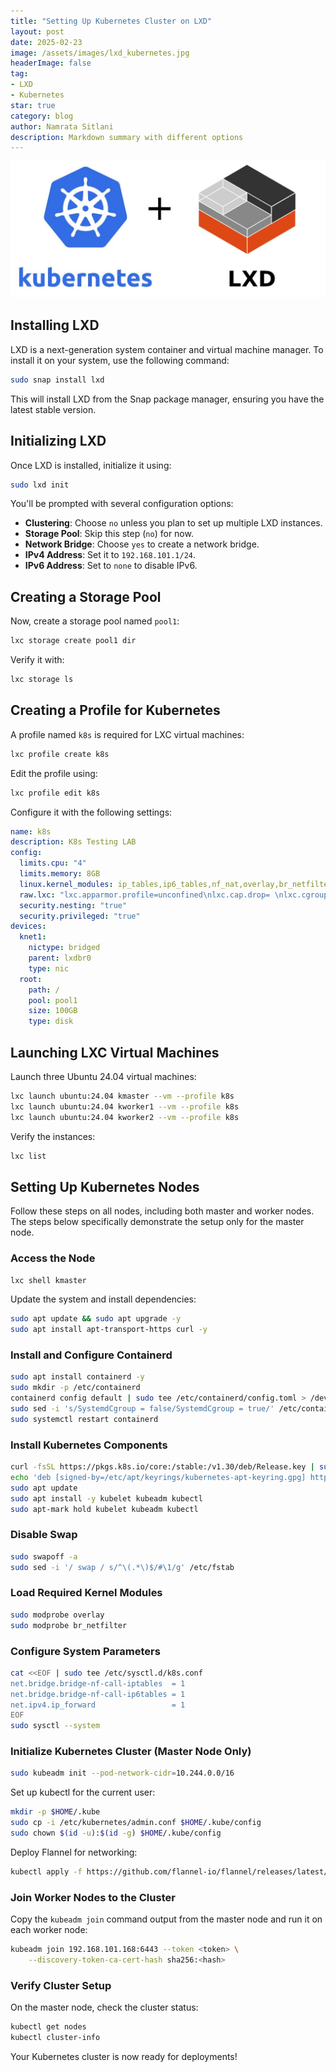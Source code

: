 ```yaml
---
title: "Setting Up Kubernetes Cluster on LXD"
layout: post
date: 2025-02-23
image: /assets/images/lxd_kubernetes.jpg
headerImage: false
tag:
- LXD
- Kubernetes
star: true
category: blog
author: Namrata Sitlani
description: Markdown summary with different options
---
```



![<img>](/assets/images/lxd_kubernetes.jpg)

## Installing LXD
LXD is a next-generation system container and virtual machine manager. To install it on your system, use the following command:
```sh
sudo snap install lxd
```
This will install LXD from the Snap package manager, ensuring you have the latest stable version.

## Initializing LXD
Once LXD is installed, initialize it using:
```sh
sudo lxd init
```
You'll be prompted with several configuration options:
- **Clustering**: Choose `no` unless you plan to set up multiple LXD instances.
- **Storage Pool**: Skip this step (`no`) for now.
- **Network Bridge**: Choose `yes` to create a network bridge.
- **IPv4 Address**: Set it to `192.168.101.1/24`.
- **IPv6 Address**: Set to `none` to disable IPv6.

## Creating a Storage Pool
Now, create a storage pool named `pool1`:
```sh
lxc storage create pool1 dir
```
Verify it with:
```sh
lxc storage ls
```

## Creating a Profile for Kubernetes
A profile named `k8s` is required for LXC virtual machines:
```sh
lxc profile create k8s
```
Edit the profile using:
```sh
lxc profile edit k8s
```
Configure it with the following settings:
```yaml
name: k8s
description: K8s Testing LAB
config:
  limits.cpu: "4"
  limits.memory: 8GB
  linux.kernel_modules: ip_tables,ip6_tables,nf_nat,overlay,br_netfilter
  raw.lxc: "lxc.apparmor.profile=unconfined\nlxc.cap.drop= \nlxc.cgroup.devices.allow=a\nlxc.mount.auto=proc:rw sys:rw"
  security.nesting: "true"
  security.privileged: "true"
devices:
  knet1:
    nictype: bridged
    parent: lxdbr0
    type: nic
  root:
    path: /
    pool: pool1
    size: 100GB
    type: disk
```

## Launching LXC Virtual Machines
Launch three Ubuntu 24.04 virtual machines:
```sh
lxc launch ubuntu:24.04 kmaster --vm --profile k8s
lxc launch ubuntu:24.04 kworker1 --vm --profile k8s
lxc launch ubuntu:24.04 kworker2 --vm --profile k8s
```
Verify the instances:
```sh
lxc list
```

## Setting Up Kubernetes Nodes

Follow these steps on all nodes, including both master and worker nodes.
The steps below specifically demonstrate the setup only for the master node.


### Access the  Node
```sh
lxc shell kmaster
```
Update the system and install dependencies:
```sh
sudo apt update && sudo apt upgrade -y
sudo apt install apt-transport-https curl -y
```

### Install and Configure Containerd
```sh
sudo apt install containerd -y
sudo mkdir -p /etc/containerd
containerd config default | sudo tee /etc/containerd/config.toml > /dev/null
sudo sed -i 's/SystemdCgroup = false/SystemdCgroup = true/' /etc/containerd/config.toml
sudo systemctl restart containerd
```

### Install Kubernetes Components
```sh
curl -fsSL https://pkgs.k8s.io/core:/stable:/v1.30/deb/Release.key | sudo gpg --dearmor -o /etc/apt/keyrings/kubernetes-apt-keyring.gpg
echo 'deb [signed-by=/etc/apt/keyrings/kubernetes-apt-keyring.gpg] https://pkgs.k8s.io/core:/stable:/v1.30/deb/ /' | sudo tee /etc/apt/sources.list.d/kubernetes.list
sudo apt update
sudo apt install -y kubelet kubeadm kubectl
sudo apt-mark hold kubelet kubeadm kubectl
```

### Disable Swap
```sh
sudo swapoff -a
sudo sed -i '/ swap / s/^\(.*\)$/#\1/g' /etc/fstab
```

### Load Required Kernel Modules
```sh
sudo modprobe overlay
sudo modprobe br_netfilter
```

### Configure System Parameters
```sh
cat <<EOF | sudo tee /etc/sysctl.d/k8s.conf
net.bridge.bridge-nf-call-iptables  = 1
net.bridge.bridge-nf-call-ip6tables = 1
net.ipv4.ip_forward                 = 1
EOF
sudo sysctl --system
```

### Initialize Kubernetes Cluster (Master Node Only)
```sh
sudo kubeadm init --pod-network-cidr=10.244.0.0/16
```
Set up kubectl for the current user:
```sh
mkdir -p $HOME/.kube
sudo cp -i /etc/kubernetes/admin.conf $HOME/.kube/config
sudo chown $(id -u):$(id -g) $HOME/.kube/config
```
Deploy Flannel for networking:
```sh
kubectl apply -f https://github.com/flannel-io/flannel/releases/latest/download/kube-flannel.yml
```

### Join Worker Nodes to the Cluster
Copy the `kubeadm join` command output from the master node and run it on each worker node:
```sh
kubeadm join 192.168.101.168:6443 --token <token> \
    --discovery-token-ca-cert-hash sha256:<hash>
```

### Verify Cluster Setup
On the master node, check the cluster status:
```sh
kubectl get nodes
kubectl cluster-info
```
Your Kubernetes cluster is now ready for deployments!


